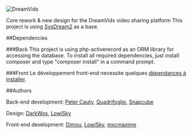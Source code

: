 ![DreamVids](/img/banniere.png "DreamVids v2")

Core rework & new design for the DreamVids video sharing platform
This project is using [SysDream2](https://github.com/Quadrifoglio/SysDream-2) as a base.

##Dependencies

###Back
This project is using php-activerecord as an ORM library for accessing the database.
To install all required dependencies, just install composer and type "composer install" in a command prompt.

###Front
Le développement front-end necessite quelques [dépendances à installer](https://github.com/DreamVids/DreamVids/blob/dreamvids-2.0/assets/README.md).

##Authors

Back-end development: [Peter Cauty](https://github.com/Vetiore), [Quadrifoglio](https://github.com/Quadrifoglio), [Snapcube](https://github.com/Snapcube)

Design: [DarkWos](https://twitter.com/darkwos1), [LowiSky](https://github.com/LowiSky)

Front-end development: [Dimou](https://github.com/dimitrinicolas), [LowiSky](https://github.com/LowiSky), [mxcmaxime](https://github.com/mxcmaxime)